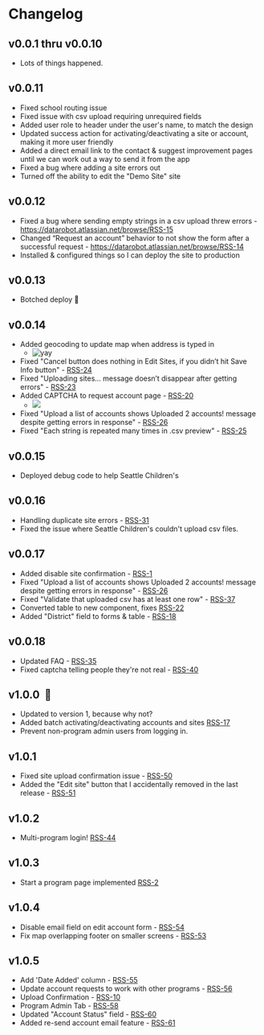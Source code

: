 # Changelog

## v0.0.1 thru v0.0.10

- Lots of things happened.

  

## v0.0.11

- Fixed school routing issue
- Fixed issue with csv upload requiring unrequired fields
- Added user role to header under the user's name, to match the design
- Updated success action for activating/deactivating a site or account, making it more user friendly
- Added a direct email link to the contact & suggest improvement pages until we can work out a way to send it from the app
- Fixed a bug where adding a site errors out
- Turned off the ability to edit the "Demo Site" site



## v0.0.12

- Fixed a bug where sending empty strings in a csv upload threw errors - https://datarobot.atlassian.net/browse/RSS-15
- Changed “Request an account” behavior to not show the form after a successful request - https://datarobot.atlassian.net/browse/RSS-14
-  Installed & configured things so I can deploy the site to production


## v0.0.13
- Botched deploy 😬

## v0.0.14

- Added geocoding to update map when address is typed in
  - ![yay](https://media.giphy.com/media/xTiN0CNHgoRf1Ha7CM/giphy.gif)	
- Fixed "Cancel button does nothing in Edit Sites, if you didn’t hit Save Info button" - [RSS-24](https://datarobot.atlassian.net/browse/RSS-24)
- Fixed "Uploading sites… message doesn’t disappear after getting errors" - [RSS-23](https://datarobot.atlassian.net/browse/RSS-23)
- Added CAPTCHA to request account page - [RSS-20](https://datarobot.atlassian.net/browse/RSS-20)  
  - ![](https://user-images.githubusercontent.com/45003409/111834816-84efa000-88ca-11eb-8a27-e450afa0d55c.gif)
- Fixed "Upload a list of accounts shows Uploaded 2 accounts! message despite getting errors in response" - [RSS-26](https://datarobot.atlassian.net/browse/RSS-26)
- Fixed "Each string is repeated many times in .csv preview" - [RSS-25](https://datarobot.atlassian.net/browse/RSS-25)

## v0.0.15
- Deployed debug code to help Seattle Children's

## v0.0.16
- Handling duplicate site errors - [RSS-31](https://datarobot.atlassian.net/browse/RSS-31)
- Fixed the issue where Seattle Children's couldn't upload csv files.

## v0.0.17
- Added disable site confirmation - [RSS-1](https://datarobot.atlassian.net/browse/RSS-1)
- Fixed "Upload a list of accounts shows Uploaded 2 accounts! message despite getting errors in response" - [RSS-26](https://datarobot.atlassian.net/browse/RSS-26)
- Fixed "Validate that uploaded csv has at least one row" - [RSS-37](https://datarobot.atlassian.net/browse/RSS-37)
- Converted table to new component, fixes [RSS-22](https://datarobot.atlassian.net/browse/RSS-22)
- Added "District" field to forms & table - [RSS-18](https://datarobot.atlassian.net/browse/RSS-18)

## v0.0.18
- Updated FAQ - [RSS-35](https://datarobot.atlassian.net/browse/RSS-35)
- Fixed captcha telling people they're not real - [RSS-40](https://datarobot.atlassian.net/browse/RSS-40)

## v1.0.0  🥳
- Updated to version 1, because why not?
- Added batch activating/deactivating accounts and sites [RSS-17](https://datarobot.atlassian.net/browse/RSS-17)
- Prevent non-program admin users from logging in.

## v1.0.1
- Fixed site upload confirmation issue - [RSS-50](https://datarobot.atlassian.net/browse/RSS-50)
- Added the "Edit site" button that I accidentally removed in the last release - [RSS-51](https://datarobot.atlassian.net/browse/RSS-51)

## v1.0.2
- Multi-program login! [RSS-44](https://datarobot.atlassian.net/browse/RSS-44)

## v1.0.3
- Start a program page implemented [RSS-2](https://datarobot.atlassian.net/browse/RSS-2)

## v1.0.4
- Disable email field on edit account form - [RSS-54](https://datarobot.atlassian.net/browse/RSS-54)
- Fix map overlapping footer on smaller screens - [RSS-53](https://datarobot.atlassian.net/browse/RSS-53)

## v1.0.5
- Add 'Date Added' column - [RSS-55](https://datarobot.atlassian.net/browse/RSS-55)
- Update account requests to work with other programs - [RSS-56](https://datarobot.atlassian.net/browse/RSS-56)
- Upload Confirmation - [RSS-10](https://datarobot.atlassian.net/browse/RSS-10)
- Program Admin Tab - [RSS-58](https://datarobot.atlassian.net/browse/RSS-58)
- Updated "Account Status" field - [RSS-60](https://datarobot.atlassian.net/browse/RSS-60)
- Added re-send account email feature - [RSS-61](https://datarobot.atlassian.net/browse/RSS-61)